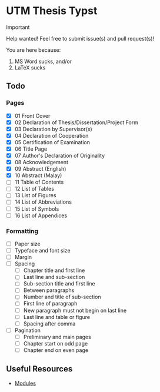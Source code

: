 # UTM Thesis Typst

> [!IMPORTANT]
> Help wanted! Feel free to submit issue(s) and pull request(s)!

You are here because:

1. MS Word sucks, and/or
2. LaTeX sucks

## Todo

### Pages

- [x] 01 Front Cover
- [x] 02 Declaration of Thesis/Dissertation/Project Form
- [x] 03 Declaration by Supervisor(s)
- [x] 04 Declaration of Cooperation
- [x] 05 Certification of Examination
- [x] 06 Title Page
- [x] 07 Author's Declaration of Originality
- [x] 08 Acknowledgement
- [x] 09 Abstract (English)
- [x] 10 Abstract (Malay)
- [ ] 11 Table of Contents
- [ ] 12 List of Tables
- [ ] 13 List of Figures
- [ ] 14 List of Abbreviations
- [ ] 15 List of Symbols
- [ ] 16 List of Appendices

### Formatting

- [ ] Paper size
- [ ] Typeface and font size
- [ ] Margin
- [ ] Spacing
  - [ ] Chapter title and first line
  - [ ] Last line and sub-section
  - [ ] Sub-section title and first line
  - [ ] Between paragraphs
  - [ ] Number and title of sub-section
  - [ ] First line of paragraph
  - [ ] New paragraph must not begin on last line
  - [ ] Last line and table or figure
  - [ ] Spacing after comma
- [ ] Pagination
  - [ ] Preliminary and main pages
  - [ ] Chapter start on odd page
  - [ ] Chapter end on even page

## Useful Resources

- [Modules](https://typst.app/docs/reference/scripting/#modules)
